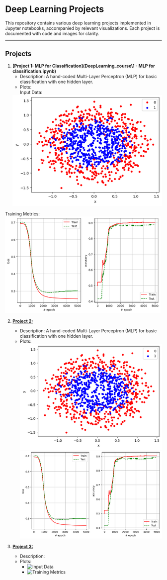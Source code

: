 # Deep Learning Projects

This repository contains various deep learning projects implemented in Jupyter notebooks, accompanied by relevant visualizations. Each project is documented with code and images for clarity.

---

## Projects

1. **[Project 1: MLP for Classification](DeepLearning_course\1 - MLP for classification.ipynb)**
   - Description: A hand-coded Multi-Layer Perceptron (MLP) for basic classification with one hidden layer.
   - Plots:  
  Input Data:  
    <img src="plots/1-input_data.png" alt="Input Data" width="500" />  
  Training Metrics:  
    <img src="plots/1-loss_accuracy.png" alt="Training Metrics" width="500" />

2. **[Project 2: ](project2.ipynb)**
   - Description: A hand-coded Multi-Layer Perceptron (MLP) for basic classification with one hidden layer.
   - Plots:  
   ![Input Data](plots/1-input_data.png)  
   ![Training Metrics](plots/1-loss_accuracy.png)

3. **[Project 3: ]()**
   - Description:
   - Plots:
     - ![Input Data]()
     - ![Training Metrics]()
     